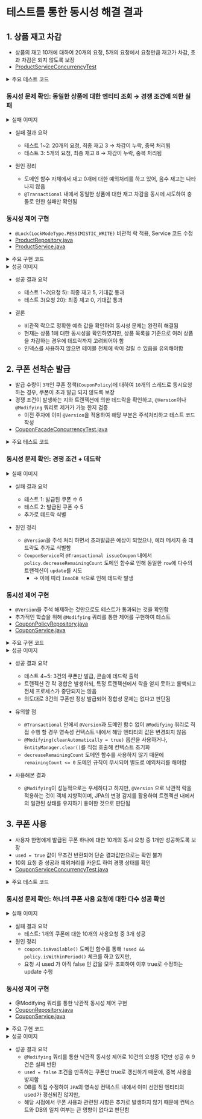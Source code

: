 # 테스트를 통한 동시성 해결 결과

## 1. 상품 재고 차감

- 상품의 재고 10개에 대하여 20개의 요청, 5개의 요청에서 요청만큼 재고가 차감, 초과 차감은 되지 않도록 보장
- [ProductServiceConcurrencyTest](https://github.com/hanghae-plus-anveloper/hhplus-e-commerce-java/blob/develop/src/test/java/kr/hhplus/be/server/product/application/ProductServiceConcurrencyTest.java)

<details><summary>주요 테스트 코드</summary>

```java

    @BeforeEach
    void setUp() {
        productRepository.deleteAll();

        product = productRepository.save(Product.builder()
                .name("상품-A")
                .price(10000)
                .stock(10)  // 초기 재고 10개
                .build());
    }

    @Test
    @DisplayName("동시에 여러 사용자가 재고를 차감하면 초과 차감되지 않아야 한다")
    void decreaseStock_concurrently_not_exceed() throws InterruptedException {
        int threadCount = 20; // 요청은 20번
        ExecutorService executor = Executors.newFixedThreadPool(threadCount);
        CountDownLatch latch = new CountDownLatch(threadCount);

        List<CompletableFuture<Void>> futures = IntStream.rangeClosed(1, threadCount).mapToObj(i -> CompletableFuture.runAsync(() -> {
            try {
                productService.verifyAndDecreaseStock(product.getId(), 1);
            } catch (Exception e) {
            // 예외 발생 무시: 재고 부족
            } finally {
                latch.countDown();
            }
        }, executor)).toList();

        latch.await();

        Product result = productRepository.findById(product.getId())
                  .orElseThrow();

        System.out.println("최종 재고: " + result.getStock());
        List<Product> all = productRepository.findAll();
        assertThat(result.getStock()).isGreaterThanOrEqualTo(0);
        assertThat(result.getStock()).isEqualTo(0); // 10개보다 적게 차감되면 안됨
    }
    
```

</details>

### 동시성 문제 확인: 동일한 상품에 대한 엔티티 조회 → 경쟁 조건에 의한 실패

<details><summary>실패 이미지</summary>

![실패-1](https://github.com/hanghae-plus-anveloper/hhplus-e-commerce-java/blob/develop/docs/concurrency/assets/011-decrease-stock-fail.png)
![실패-2](https://github.com/hanghae-plus-anveloper/hhplus-e-commerce-java/blob/develop/docs/concurrency/assets/012-decrease-stock-fail.png)
![실패-3](https://github.com/hanghae-plus-anveloper/hhplus-e-commerce-java/blob/develop/docs/concurrency/assets/013-decrease-stock-fail.png)

</details>

- 실패 결과 요약
  - 테스트 1~2: 20개의 요청, 최종 재고 3 → 차감이 누락, 중복 처리됨
  - 테스트 3: 5개의 요청, 최종 재고 8 → 차감이 누락, 중복 처리됨

- 원인 정리
  - 도메인 함수 자체에서 재고 0개에 대한 예외처리를 하고 있어, 음수 재고는 나타나지 않음
  - `@Transactional` 내에서 동일한 상품에 대한 재고 차감을 동시에 시도하여 충돌로 인한 실패만 확인됨

### 동시성 제어 구현
  - `@Lock(LockModeType.PESSIMISTIC_WRITE)` 비관적 락 적용, Service 코드 수정
  - [ProductRepository.java](https://github.com/hanghae-plus-anveloper/hhplus-e-commerce-java/blob/develop/src/main/java/kr/hhplus/be/server/product/domain/ProductRepository.java)
  - [ProductService.java](https://github.com/hanghae-plus-anveloper/hhplus-e-commerce-java/blob/develop/src/main/java/kr/hhplus/be/server/product/application/ProductService.java)

<details><summary>주요 구현 코드</summary>

```java
    // ProductRepository.java
    @Lock(LockModeType.PESSIMISTIC_WRITE)
    @Query("SELECT p FROM Product p WHERE p.id = :id")
    Optional<Product> findByIdForUpdate(@Param("id") Long id);

    // ProductService.java
    @Transactional
    public Product verifyAndDecreaseStock(Long productId, int requiredQuantity) {
        Product product = productRepository.findByIdForUpdate(productId)
                .orElseThrow(() -> new ProductNotFoundException("상품을 찾을 수 없습니다."));
        /* ... */
    }
```

</details>

<details><summary>성공 이미지</summary>

![성공-1](https://github.com/hanghae-plus-anveloper/hhplus-e-commerce-java/blob/develop/docs/concurrency/assets/014-decrease-stock-success.png)
![성공-2](https://github.com/hanghae-plus-anveloper/hhplus-e-commerce-java/blob/develop/docs/concurrency/assets/015-decrease-stock-success.png)
![성공-3](https://github.com/hanghae-plus-anveloper/hhplus-e-commerce-java/blob/develop/docs/concurrency/assets/016-decrease-stock-success.png)

</details>

- 성공 결과 요약
  - 테스트 1~2(요청 5): 최종 재고 5, 기대값 통과  
  - 테스트 3(요청 20): 최종 재고 0, 기대값 통과
  
- 결론
  - 비관적 락으로 정확한 예측 값을 확인하여 동시성 문제는 완전히 해결됨
  - 현재는 상품 1에 대한 동시성을 확인하였지만, 상품 목록을 기준으로 여러 상품을 차감하는 경우에 데드락까지 고려되어야 함
  - 인덱스를 사용하지 않으면 테이블 전체에 락이 걸릴 수 있음을 유의해야함

## 2. 쿠폰 선착순 발급

- 발급 수량이 `3개`인 쿠폰 정책(`CouponPolicy`)에 대하여 `10`개의 스레드로 동시요청 하는 경우, 쿠폰이 초과 발급 되지 않도록 보장
- 경쟁 조건이 발생하는 지와 트랜젝션에 의한 데드락을 확인하고, `@Version`이나 `@Modifying` 쿼리로 제거가 가능 한지 검증
  - 이전 주차에 이미 `@Version`을 적용하여 해당 부분은 주석처리하고 테스트 코드 작성
- [CouponFacadeConcurrencyTest.java](https://github.com/hanghae-plus-anveloper/hhplus-e-commerce-java/blob/develop/src/test/java/kr/hhplus/be/server/coupon/facade/CouponFacadeConcurrencyTest.java)

<details><summary>주요 테스트 코드</summary>

    ```java
        @BeforeEach
        void setUp() {
            couponRepository.deleteAll();
            userRepository.deleteAll();
            couponPolicyRepository.deleteAll();
        
            policy = couponPolicyRepository.save(CouponPolicy.builder()
                    .discountAmount(1000)
                    .availableCount(3) // 발급 수량 3개
                    .remainingCount(3)
                    .startedAt(LocalDateTime.now().minusDays(1))
                    .endedAt(LocalDateTime.now().plusDays(1))
                    .expireDays(30)
                    .build());
        }
        
        @Test
        @DisplayName("동시에 여러 유저가 쿠폰을 발급받더라도 초과 발급되지 않는다")
        void issueCoupon_concurrently_limit_not_exceed() throws InterruptedException {
            int threadCount = 10; // 10명의 스레드 생성
            ExecutorService executor = Executors.newFixedThreadPool(threadCount);
            CountDownLatch latch = new CountDownLatch(threadCount);
        
            List<CompletableFuture<Void>> futures = IntStream.rangeClosed(1, threadCount).mapToObj(i -> CompletableFuture.runAsync(() -> {
                try {
                    User user = userRepository.save(User.builder().name("user-" + i).build());
        
                    couponFacade.issueCoupon(user.getId(), policy.getId());
                } catch (Exception e) {
                    // e.printStackTrace();
                    // fail("error: " + e.getMessage());
                } finally {
                    latch.countDown();
                }
            }, executor)).toList();
        
            latch.await();
        
            List<Coupon> issued = couponRepository.findAllWithUser();
            issued.forEach(c -> System.out.println("발급된 쿠폰: " + c.getId() + ", 사용자: " + c.getUser().getName()));
        
            System.out.println("발급된 쿠폰 수: " + issued.size());
            assertThat(issued).hasSize(3); // 발급 수량 초과되지 않아야 함
        }
    ``` 

</details>

### 동시성 문제 확인: 경쟁 조건 + 데드락

<details><summary>실패 이미지</summary>

![실패-1](./assets/001-issue-coupon-fail.png)
![실패-2](./assets/002-issue-coupon-fail.png)

</details>

- 실패 결과 요약
  - 테스트 1: 발급된 쿠폰 수 6
  - 테스트 2: 발급된 쿠폰 수 5 
  - 추가로 데드락 식별

- 원인 정리
  - `@Version`을 주석 처리 하면서 초과발급은 예상이 되었으나, 에러 메세지 중 데드락도 추가로 식별함
  - `CouponService`의 `@Transactional issueCoupon` 내에서 `policy.decreaseRemainingCount` 도메인 함수로 인해 동일한 `row`에 다수의 트랜젝션이 `update`를 시도
    - → 이에 따라 `InnoDB 락`으로 인해 데드락 발생

### 동시성 제어 구현
  - `@Version`을 주석 해제하는 것만으로도 테스트가 통과되는 것을 확인함
  - 추가적인 학습을 위해 `@Modifying` 쿼리를 통한 제어를 구현하여 테스트
  - [CouponPolicyRepository.java](https://github.com/hanghae-plus-anveloper/hhplus-e-commerce-java/blob/develop/src/main/java/kr/hhplus/be/server/coupon/domain/CouponPolicyRepository.java)
  - [CouponService.java](https://github.com/hanghae-plus-anveloper/hhplus-e-commerce-java/blob/develop/src/main/java/kr/hhplus/be/server/coupon/application/CouponService.java)

<details><summary>주요 구현 코드</summary>

    ```
        // CouponPolicyRepository.java
        @Modifying(clearAutomatically = true)
        @Query("""
            UPDATE CouponPolicy cp
               SET cp.remainingCount = cp.remainingCount - 1
             WHERE cp.id = :policyId
               AND cp.remainingCount > 0
        """)
        int decreaseRemainingCount(@Param("policyId") Long policyId);

        @Transactional
        public Coupon issueCoupon(User user, Long policyId) {
            CouponPolicy policy = couponPolicyRepository.findById(policyId)
                    .orElseThrow(() -> new InvalidCouponException("존재하지 않는 쿠폰 정책입니다."));
    
            if (!policy.isWithinPeriod()) {
                throw new InvalidCouponException("쿠폰 정책이 유효하지 않습니다.");
            }
    
            // policy.decreaseRemainingCount(); // 도메인에서 감소
    
            int updated = couponPolicyRepository.decreaseRemainingCount(policyId);
            if (updated == 0) {
                throw new CouponSoldOutException("남은 쿠폰 수량이 없습니다.");
            }
    
            /* ... */
        }
    ```

</details>

<details><summary>성공 이미지</summary>

![성공-1](https://github.com/hanghae-plus-anveloper/hhplus-e-commerce-java/blob/develop/docs/concurrency/assets/003-issue-coupon-success.png)
![성공-2](https://github.com/hanghae-plus-anveloper/hhplus-e-commerce-java/blob/develop/docs/concurrency/assets/004-issue-coupon-success.png)
![성공-3](https://github.com/hanghae-plus-anveloper/hhplus-e-commerce-java/blob/develop/docs/concurrency/assets/005-issue-coupon-success.png)

</details>

- 성공 결과 요약
  - 테스트 4~5: 3건의 쿠폰만 발급, 콘솔에 데드락 출력
  - 트랜젝션 간 락 경합은 발생하되, 특정 트랜젝션에서 락을 얻지 못하고 롤백되고 전체 프로세스가 중단되지는 않음
  - 의도대로 3건의 쿠폰만 정상 발급되어 정합성 문제는 없다고 판단됨

- 유의할 점
  - `@Transactional` 안에서 `@Version`과 도메인 함수 없이 `@Modifying` 쿼리로 직접 수행 할 경우 영속성 컨텍스트 내에서 해당 엔티티의 값은 변경되지 않음
  - `@Modifying(clearAutomatically = true)` 옵션을 사용하거나, `EntityManager.clear()`를 직접 호출해 컨텍스트 초기화
  - `decreaseRemainingCount` 도메인 함수를 사용하지 않기 때문에 `remainingCount <= 0` 도메인 규칙이 무시되어 별도로 예외처리를 해야함

- 사용해본 결과 
  - `@Modifying`이 성능적으로는 우세하다고 하지만, `@Version` 으로 낙관적 락을 적용하는 것이 객체 지향적이며, JPA의 변경 감지를 활용하여 트렌젝션 내에서의 일관된 상태를 유지하기 용이한 것으로 판단됨


## 3. 쿠폰 사용

- 사용자 한명에게 발급된 쿠폰 하나에 대한 10개의 동시 요청 중 1개만 성공하도록 보장
- `used = true` 값이 무조건 반환되어 단순 결과값만으로는 확인 불가
- 10회 요청 중 성공과 예외처리를 카운트 하여 경쟁 상태를 확인
- [CouponServiceConcurrencyTest.java](https://github.com/hanghae-plus-anveloper/hhplus-e-commerce-java/blob/develop/src/test/java/kr/hhplus/be/server/coupon/application/CouponServiceConcurrencyTest.java)

<details><summary>주요 테스트 코드</summary>

```java

    @Test
    @DisplayName("동시에 동일한 쿠폰을 사용하려고 할 때 중복 사용이 발생하지 않아야 한다")
    void useCoupon_concurrently_only_once_used() throws InterruptedException {
        int threadCount = 10;
        ExecutorService executor = Executors.newFixedThreadPool(threadCount);
        CountDownLatch latch = new CountDownLatch(threadCount);

        AtomicInteger successCount = new AtomicInteger(0);
        ConcurrentMap<String, AtomicInteger> exceptionMap = new ConcurrentHashMap<>();

        for (int i = 0; i < threadCount; i++) {
            CompletableFuture.runAsync(() -> {
                try {
                    couponService.useCoupon(issuedCoupon.getId(), user.getId());
                    successCount.incrementAndGet();
                } catch (Exception e) {
                    exceptionMap
                            .computeIfAbsent(e.getClass().getSimpleName(), key -> new AtomicInteger(0))
                            .incrementAndGet();
                } finally {
                    latch.countDown();
                }
            }, executor);
        }

        latch.await();
        executor.shutdown();

        Coupon result = couponRepository.findById(issuedCoupon.getId()).orElseThrow();


        System.out.println("최종 used 상태: " + result.isUsed());
        System.out.println("성공한 사용 요청 수: " + successCount.get());
        System.out.println("실패한 예외 현황:");
        for (Map.Entry<String, AtomicInteger> entry : exceptionMap.entrySet()) {
            System.out.println(" - " + entry.getKey() + ": " + entry.getValue().get());
        }

        assertThat(result.isUsed()).isTrue();
        assertThat(successCount.get()).isEqualTo(1);
    }

```

</details>

### 동시성 문제 확인: 하나의 쿠폰 사용 요청에 대한 다수 성공 확인

<details><summary>실패 이미지</summary>

![실패-1](https://github.com/hanghae-plus-anveloper/hhplus-e-commerce-java/blob/develop/docs/concurrency/assets/021-use-coupon-fail.png)

</details>

- 실패 결과 요약
  - 테스트: 1개의 쿠폰에 대한 10개의 사용요청 중 3개 성공
- 원인 정리
  - `coupon.isAvailable()` 도메인 함수를 통해 `!used && policy.isWithinPeriod()` 체크를 하고 있지만, 
  - 요청 시 used 가 아직 false 인 값을 모두 조회하여 이후 true로 수정하는 update 수행

### 동시성 제어 구현

- @Modifying 쿼리를 통한 낙관적 동시성 제어 구현
- [CouponRepository.java](https://github.com/hanghae-plus-anveloper/hhplus-e-commerce-java/blob/develop/src/main/java/kr/hhplus/be/server/coupon/domain/CouponRepository.java)
- [CouponService.java](https://github.com/hanghae-plus-anveloper/hhplus-e-commerce-java/blob/develop/src/main/java/kr/hhplus/be/server/coupon/application/CouponService.java)

<details><summary>주요 구현 코드</summary>

```java
    // CouponRepository.java
    @Modifying(clearAutomatically = true)
    @Query("""
                UPDATE Coupon c
                   SET c.used = true
                 WHERE c.id = :couponId
                   AND c.user.id = :userId
                   AND c.used = false
            """)
    int markCouponAsUsed(@Param("couponId") Long couponId, @Param("userId") Long userId);    

    // CouponService.java
    @Transactional
    public Coupon useCoupon(Long couponId, Long userId) {
        Coupon coupon = findValidCouponOrThrow(couponId, userId);
        // coupon.use();

        int updated = couponRepository.markCouponAsUsed(couponId, userId); // 조건부 update
        if (updated == 0) {
            throw new InvalidCouponException("이미 사용된 쿠폰이거나 유효하지 않습니다.");
        }
        return couponRepository.findByIdAndUserId(couponId, userId)
                .orElseThrow(() -> new InvalidCouponException("쿠폰 조회 실패"));
    }
```

</details>

<details><summary>성공 이미지</summary>

![성공](https://github.com/hanghae-plus-anveloper/hhplus-e-commerce-java/blob/develop/docs/concurrency/assets/022-use-coupon-success.png)

</details>

- 성공 결과 요약
  - `@Modifying` 쿼리를 통한 낙관적 동시성 제어로 10건의 요청중 1건만 성공 후 9건은 실패 반환
  - `used = false` 조건을 만족하는 쿠폰만 true로 갱신하기 때문에, 중복 사용을 방지함
  - DB를 직접 수정하여 `JPA`의 영속성 컨텍스트 내에서 이미 선언된 엔티티의 used가 갱신되진 않지만, 
  - 해당 시점에서 쿠폰 사용과 관련된 사항은 추가로 발생하지 않기 때문에 컨텍스트와 DB의 일치 여부는 큰 영향이 없다고 판단함

